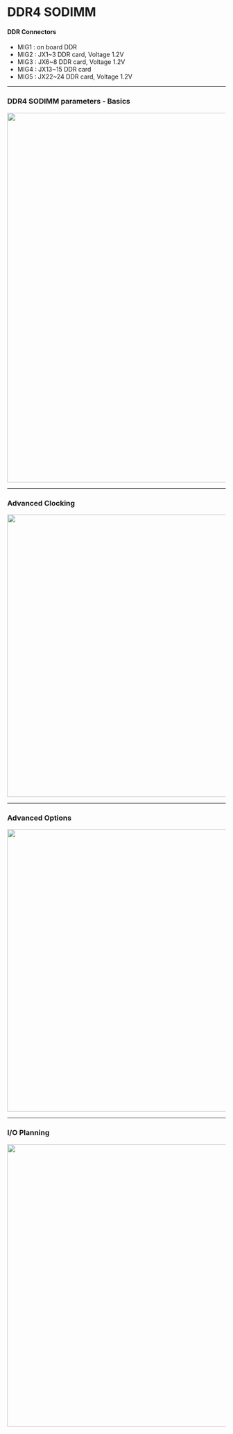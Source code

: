 # DDR4 SODIMM



#### DDR Connectors
* MIG1 : on board DDR
* MIG2 : JX1~3 DDR card, Voltage 1.2V
* MIG3 : JX6~8 DDR card, Voltage 1.2V
* MIG4 : JX13~15 DDR card 
* MIG5 : JX22~24 DDR card, Voltage 1.2V
 

---
### DDR4 SODIMM parameters - Basics

<img src="https://github.com/user-attachments/assets/2a1c0497-70a4-4bc9-9112-4f20829e8543" width=850>


---
### Advanced Clocking

<img src="https://github.com/user-attachments/assets/f6c5264e-24b5-422b-b892-710335067187" width=650>

---
### Advanced Options

<img src="https://github.com/user-attachments/assets/27cd9a64-f9b2-4c39-a744-3cab885b5b48" width=650>


---
### I/O Planning

<img src="https://github.com/user-attachments/assets/7ab02a02-3286-48dc-b06e-b034cbc15dec" width=650>
